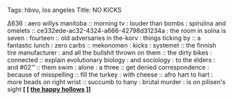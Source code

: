 Tags: hbvu, los angeles
Title: NO KICKS
  
∆636 : aero willys manitoba :: morning tv : louder than bombs : spirulina and omelets :: ce332ede-ac32-4324-a666-42798d31234a : the room in solna is seven : fourteen ::  old adversaries in the-korv : things ticking by :: a fantastic lunch : zero carbs :: mekonomen : kicks : systemet :: the finnish tire manufacturer : and all the bullshit thrown on them :: the dirty bikes : connected :: explain evolutionary biology : and sociology : to the elders : and #02™ :: them swim : alone : a three :: get denied correspondence : because of misspelling :: fill the turkey : with cheese ::  afro hart to hart : more beads on right wrist :: succumb to hany : brutal murder : is on pilisen's sight
**[ [ [the happy hollows](https://thehappyhollows.bandcamp.com/) ]]**